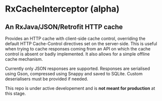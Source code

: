 # RxCacheInterceptor (alpha)
## An RxJava/JSON/Retrofit HTTP cache

Provides an HTTP cache with client-side cache control, overriding the default HTTP Cache-Control directives set on the server-side.
This is useful when trying to cache responses coming from an API on which the cache control is absent or badly implemented.
It also allows for a simple offline cache mechanism.

Currently only JSON responses are supported. Responses are serialised using Gson, compressed using Snappy and saved to SQLite. 
Custom deserialisers must be provided if needed.

This repo is under active developement and is **not meant for production** at this stage.
